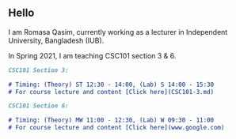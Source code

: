 ## Hello

I am Romasa Qasim, currently working as a lecturer in Independent University, Bangladesh (IUB). 

In Spring 2021, I am teaching CSC101 section 3 & 6. 

```markdown
CSC101 Section 3:

# Timing: (Theory) ST 12:30 - 14:00, (Lab) S 14:00 - 15:30
# For course lecture and content [Click here](CSC101-3.md)
```

```markdown
CSC101 Section 6:

# Timing: (Theory) MW 11:00 - 12:30, (Lab) W 09:30 - 11:00
# For course lecture and content [Click here](www.google.com)
```
